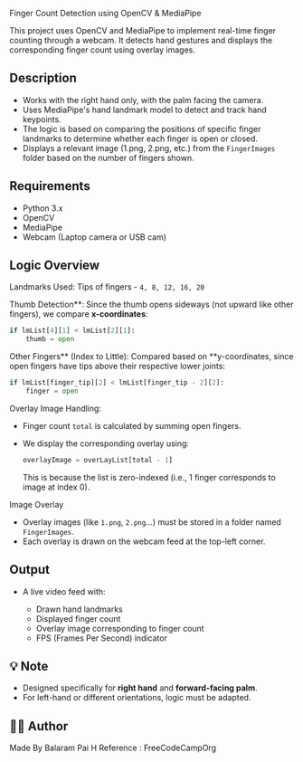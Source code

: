 Finger Count Detection using OpenCV & MediaPipe

This project uses OpenCV and MediaPipe to implement real-time finger counting through a webcam. It detects hand gestures
and displays the corresponding finger count using overlay images.

## Description

* Works with the right hand only, with the palm facing the camera.
* Uses MediaPipe's hand landmark model to detect and track hand keypoints.
* The logic is based on comparing the positions of specific finger landmarks to determine whether each finger is open or closed.
* Displays a relevant image (1.png, 2.png, etc.) from the `FingerImages` folder based on the number of fingers shown.

## Requirements

* Python 3.x
* OpenCV
* MediaPipe
* Webcam (Laptop camera or USB cam)

##  Logic Overview

Landmarks Used: Tips of fingers - `4, 8, 12, 16, 20`

Thumb Detection**: Since the thumb opens sideways (not upward like other fingers), we compare **x-coordinates**:

  ```python
  if lmList[4][1] < lmList[2][1]:
      thumb = open
  ```

Other Fingers** (Index to Little): Compared based on **y-coordinates, since open fingers have tips above their
respective lower joints:

  ```python
  if lmList[finger_tip][2] < lmList[finger_tip - 2][2]:
      finger = open
  ```

Overlay Image Handling:

  * Finger count `total` is calculated by summing open fingers.
  * We display the corresponding overlay using:

    ```python
    overlayImage = overLayList[total - 1]
    ```

    This is because the list is zero-indexed (i.e., 1 finger corresponds to image at index 0).

Image Overlay

* Overlay images (like `1.png`, `2.png`...) must be stored in a folder named `FingerImages`.
* Each overlay is drawn on the webcam feed at the top-left corner.

##  Output

* A live video feed with:

  * Drawn hand landmarks
  * Displayed finger count
  * Overlay image corresponding to finger count
  * FPS (Frames Per Second) indicator

## 💡 Note

* Designed specifically for **right hand** and **forward-facing palm**.
* For left-hand or different orientations, logic must be adapted.

## 🧑‍💻 Author

Made By Balaram Pai H
Reference : FreeCodeCampOrg
